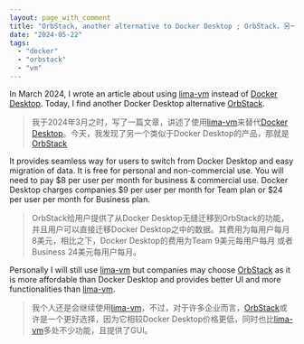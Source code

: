 ```yaml
---
layout: page_with_comment
title: "OrbStack, another alternative to Docker Desktop ; OrbStack，另一个功能上类似于Docker Desktop的选项"
date: "2024-05-22"
tags:
  - "docker"
  - "orbstack"
  - "vm"
---
```


In March 2024, I wrote an article about using [lima-vm](https://github.com/lima-vm) instead of [Docker Desktop](https://www.docker.com/products/docker-desktop/). Today, I find another Docker Desktop alternative [OrbStack](https://orbstack.dev/).

> 我于2024年3月之时，写了一篇文章，讲述了使用[lima-vm](https://github.com/lima-vm)来替代[Docker Desktop](https://www.docker.com/products/docker-desktop/)。今天，我发现了另一个类似于Docker Desktop的产品，那就是[OrbStack](https://orbstack.dev/)

It provides seamless way for users to switch from Docker Desktop and easy migration of data. It is free for personal and non-commercial use. You will need to pay $8 per user per month for business & commercial use. Docker Desktop charges companies $9 per user per month for Team plan or $24 per user per month for Business plan.

> OrbStack给用户提供了从Docker Desktop无缝迁移到OrbStack的功能，并且用户可以直接迁移Docker Desktop之中的数据。其费用为每用户每月8美元，相比之下，Docker Desktop的费用为Team 9美元每用户每月 或者 Business 24美元每用户每月。

Personally I will still use [lima-vm](https://github.com/lima-vm) but companies may choose [OrbStack](https://orbstack.dev/) as it is more affordable than Docker Desktop and provides better UI and more functionalities than [lima-vm](https://github.com/lima-vm).

> 我个人还是会继续使用[lima-vm](https://github.com/lima-vm)，不过，对于许多企业而言，[OrbStack](https://orbstack.dev/)或许是一个更好选择，因为它相较Docker Desktop价格更低，同时也比[lima-vm](https://github.com/lima-vm)多处不少功能，且提供了GUI。
